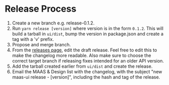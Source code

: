 # Release Process

1. Create a new branch e.g. release-0.1.2.
2. Run `yarn release [version]` where version is in the form `0.1.2`. This will build a tarball in `ui/dist`, bump the version in package.json and create a tag with a 'v' prefix.
3. Propose and merge branch.
4. From the [releases page](https://github.com/canonical-web-and-design/maas-ui/releases), edit the draft release. Feel free to edit this to make the changelog more readable. Also make sure to choose the correct target branch if releasing fixes intended for an older API version.
5. Add the tarball created earlier from `ui/dist` and create the release.
6. Email the MAAS & Design list with the changelog, with the subject "new maas-ui release - [version]", including the hash and tag of the release.
